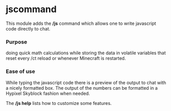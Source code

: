 # jscommand
This module adds the **/js** command which allows one to write javascript code directly to chat.

### Purpose
doing quick math calculations while storing the data in volatile variables that reset every /ct reload or whenever Minecraft is restarted. 

### Ease of use
While typing the javascript code there is a preview of the output to chat with a nicely formatted box. 
The output of the numbers can be formatted in a Hypixel Skyblock fashion when needed.

The **/js help** lists how to customize some features.

